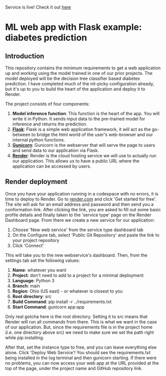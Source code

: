 Service is live! Check it out [here](https://madesh-ml-web-app-using-flask.onrender.com/)

# ML web app with Flask example: diabetes prediction

## Introduction

This repository contains the minimum requirements to get a web application up and working using the model trained in one of our prior projects. The model deployed will be the decision tree classifier based diabetes prediction. I have completed much of the nit-picky configuration already, but it's up to you to build the heart of the application and deploy it to Render.

The project consists of four components:

1. **Model inference function**: This function is the heart of the app. You will write it in Python. It sends input data to the pre-trained model for inference and returns the prediction.
2. **[Flask](https://flask.palletsprojects.com/en/stable/)**: Flask is a simple web application framework, it will act as the go-between to bridge the html world of the user's web-browser and our internal python functions.
3. **[Gunicorn](https://gunicorn.org/)**: Gunicorn is the webserver that will serve the page to users and send data to our application via Flask.
4. **[Render](https://render.com/)**: Render is the cloud hosting service we will use to actually run our application. This allows us to have a public URL where the application can be accessed by users.

## Render deployment

Once you have your application running in a codespace with no errors, it is time to deploy to Render. Go to [render.com](https://render.com/) and click 'Get started for free'. The site will ask for an email address and password and then send you a conformation link. After clicking the link, you are asked to fill out some basic profile details and finally taken to the 'service type' page on the Render Dashboard page. From there we create a new service for our application:

1. Choose 'New web service' from the service type dashboard tab
2. On the Configure tab, select 'Public Git Repository' and paste the link to your project repository
3. Click 'Connect'

This will take you to the new webservice's dashboard. Then, from the settings tab set the following values:

1. **Name**: whatever you want
2. **Project**: don't need to add to a project for a minimal deployment
3. **Language**: Python 3
4. **Branch**: main
5. **Region**: Ohio (US east) - or whatever is closest to you
6. **Root directory**: src
7. **Build Command**: pip install -r ../requirements.txt
8. **Start Command**: gunicorn app:app

Only real gotcha here is the root directory. Setting it to src means that Render will run all commands from there. This is what we want in the case of our application. But, since the requirements file is in the project home (i.e. one directory above src) we need to make sure we set the path right while pip installing.

After that, set the instance type to free, and you can leave everything else alone. Click 'Deploy Web Service'! You should see the requirements.txt being installed in the log terminal and then gunicorn starting. If there were no problems, you can now access your web app at the URL provided at the top of the page, under the project name and GitHub repository link.
